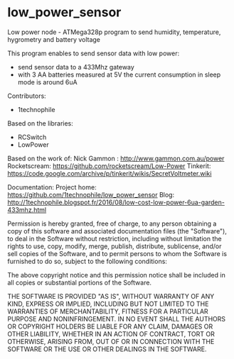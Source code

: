 # low_power_sensor
Low power node  - ATMega328p program to send humidity, temperature, hygrometry and battery voltage
 
  This program enables to send sensor data with low power:
 - send sensor data to a 433Mhz gateway
 - with 3 AA batteries measured at 5V the current consumption in sleep mode is around 6uA

  Contributors:
  - 1technophile

  Based on the libraries:
  - RCSwitch
  - LowPower

  Based on the work of:
  Nick Gammon : http://www.gammon.com.au/power
  Rocketscream: https://github.com/rocketscream/Low-Power
  Tinkerit: https://code.google.com/archive/p/tinkerit/wikis/SecretVoltmeter.wiki

  Documentation:
  Project home: https://github.com/1technophile/low_power_sensor
  Blog: http://1technophile.blogspot.fr/2016/08/low-cost-low-power-6ua-garden-433mhz.html

Permission is hereby granted, free of charge, to any person obtaining a copy of this software 
and associated documentation files (the "Software"), to deal in the Software without restriction, 
including without limitation the rights to use, copy, modify, merge, publish, distribute, sublicense, 
and/or sell copies of the Software, and to permit persons to whom the Software is furnished to do so, 
subject to the following conditions:

The above copyright notice and this permission notice shall be included in all copies or substantial portions of the Software.

THE SOFTWARE IS PROVIDED "AS IS", WITHOUT WARRANTY OF ANY KIND, EXPRESS OR IMPLIED, INCLUDING BUT NOT LIMITED 
TO THE WARRANTIES OF MERCHANTABILITY, FITNESS FOR A PARTICULAR PURPOSE AND NONINFRINGEMENT. IN NO EVENT SHALL 
THE AUTHORS OR COPYRIGHT HOLDERS BE LIABLE FOR ANY CLAIM, DAMAGES OR OTHER LIABILITY, WHETHER IN AN ACTION OF 
CONTRACT, TORT OR OTHERWISE, ARISING FROM, OUT OF OR IN CONNECTION WITH THE SOFTWARE OR THE USE OR OTHER DEALINGS IN THE SOFTWARE.
